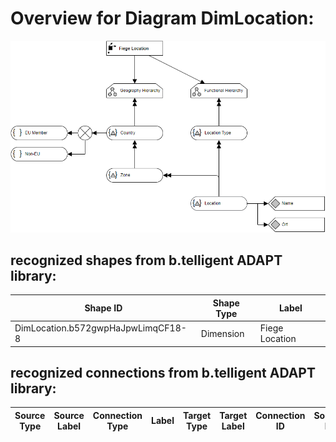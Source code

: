 # Overview for Diagram **DimLocation**:

![Diagram DimLocation](../png/DimLocation.png)
## recognized shapes from b.telligent ADAPT library:

|Shape ID|Shape Type|Label|
|--------|----------|-----|
|DimLocation.b572gwpHaJpwLimqCF18-8|Dimension|Fiege Location|

## recognized connections from b.telligent ADAPT library:

|Source Type|Source Label|Connection Type|Label|Target Type|Target Label|Connection ID|Source ID|Target ID|
|-----------|------------|---------------|-----|-----------|------------|-------------|---------|---------|
